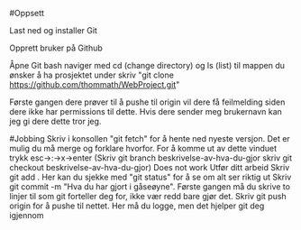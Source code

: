 #Oppsett

Last ned og installer Git

Opprett bruker på Github

Åpne Git bash
naviger med cd (change directory) og ls (list) til mappen du ønsker å ha prosjektet under
skriv "git clone https://github.com/thommath/WebProject.git"

Første gangen dere prøver til å pushe til origin vil dere få feilmelding siden dere ikke har permissions til dette. Hvis dere sender meg brukernavn kan jeg gi dere dette tror jeg. 

#Jobbing
Skriv i konsollen "git fetch" for å hente ned nyeste versjon. Det er mulig du må merge og forklare hvorfor. For å komme ut av dette vinduet trykk esc->:->x->enter
(Skriv git branch beskrivelse-av-hva-du-gjor
skriv git checkout beskrivelse-av-hva-du-gjor) Does not work
Utfør ditt arbeid
Skriv git add .
Her kan du sjekke med "git status" for å se om alt ser riktig ut
Skriv git commit -m "Hva du har gjort i gåseøyne". Første gangen må du skrive to linjer til som git forteller deg for, ikke vær redd bare gjør det. 
Skriv git push origin for å pushe til nettet. Her må du logge, men det hjelper git deg igjennom

